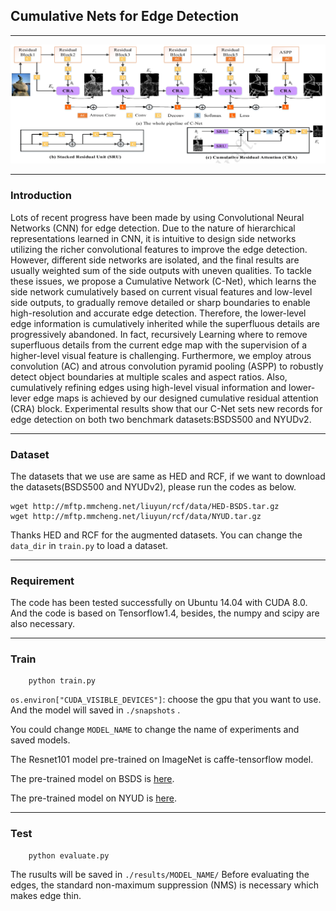 ## Cumulative Nets for Edge Detection

--------------------

![Alt text](./1531986806955.png)

------------------
### Introduction
Lots of recent progress have been made by using Convolutional Neural Networks (CNN) for edge detection. Due to the nature of hierarchical representations learned in CNN, it is intuitive to design side networks utilizing the richer convolutional features to improve the edge detection. However, different side networks are isolated, and the final results are usually weighted sum of the side outputs with uneven qualities. To tackle these issues, we propose a Cumulative Network (C-Net), which learns the side network cumulatively based on current visual features and low-level side outputs, to gradually remove detailed or sharp boundaries to enable high-resolution and accurate edge detection. Therefore, the lower-level edge information is cumulatively inherited while the superfluous details are progressively abandoned. In fact, recursively Learning where to remove superfluous details from the current edge map with the supervision of a higher-level visual feature is challenging. Furthermore, we employ atrous convolution (AC) and atrous convolution pyramid pooling (ASPP) to robustly detect object boundaries at multiple scales and aspect ratios. Also, cumulatively refining edges using high-level visual information and lower-lever edge maps is achieved by our designed cumulative residual attention (CRA) block. Experimental results show that our C-Net sets new records for edge detection on both two benchmark datasets:BSDS500 and NYUDv2.

----------------------
### Dataset
The datasets that we use are same  as HED and RCF, if we want to download the datasets(BSDS500 and NYUDv2), please run the codes as below.

    wget http://mftp.mmcheng.net/liuyun/rcf/data/HED-BSDS.tar.gz
    wget http://mftp.mmcheng.net/liuyun/rcf/data/NYUD.tar.gz
 Thanks  HED and RCF for the augmented datasets.
 You can change the `data_dir` in `train.py` to load a dataset.

-----------------------

### Requirement
The code has been tested successfully on Ubuntu 14.04 with CUDA 8.0.	And the code is based on Tensorflow1.4, besides,  the numpy and scipy are also necessary.

-----------------------

### Train

	    python train.py
`os.environ["CUDA_VISIBLE_DEVICES"]`: choose the gpu that you want to use. And the model will saved in `./snapshots` .

You could change `MODEL_NAME` to change the name of experiments and saved models.

The Resnet101 model pre-trained on ImageNet is caffe-tensorflow model.

The pre-trained model on BSDS is [here](https://drive.google.com/drive/folders/1aQfBVWVHJ3KzBpvovmw5KlLPCa5vgPld?usp=sharing).

The pre-trained model on NYUD is [here](https://drive.google.com/drive/folders/1DAmTuJlFfWS7B8OD-69vkYtemDQ9Y2B4?usp=sharing).



--------------------
	  
### Test

	    python evaluate.py	   
The rusults will be saved in `./results/MODEL_NAME/`
Before evaluating the  edges,  the standard non-maximum suppression (NMS) is necessary which makes edge thin.
